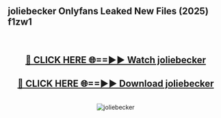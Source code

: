 <h2>joliebecker Onlyfans Leaked New Files (2025) f1zw1</h2>
<br>
<div align="center">
<h2><a href="https://mediafiles.top/joliebecker&ref=git" rel="nofollow">🔴 CLICK HERE 🌐==►► Watch joliebecker</a></h2>
<h2><a href="https://mediafiles.top/joliebecker&ref=git" rel="nofollow">🔴 CLICK HERE 🌐==►► Download joliebecker</a></h2>
<br>
<a href="https://mediafiles.top/joliebecker&ref=git" rel="nofollow" data-target="animated-image.originalLink"><img src="https://i.ibb.co.com/xMMVF88/686577567.gif" alt="joliebecker" style="max-width: 100%; display: inline-block;" data-target="animated-image.originalImage"></a>
</div>
<br>
<br>